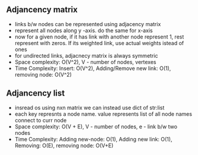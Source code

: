 ## Adjancency matrix
- links b/w nodes can be represented using adjacency matrix
- represent all nodes along y -axis. do the same for x-axis
- now for a given node, if it has link with another node represent 1, rest represent with zeros. If its weighted link, use actual weights istead of ones
- for undirected links, adjacnecy matrix is always symmetric
- Space complexity: O(V^2), V - number of nodes, vertexes
- Time Complexity: Insert: O(V^2), Adding/Remove new link: O(1), removing node: O(V^2)

## Adjancency list
- insread os using nxn matrix we can instead use dict of str:list
- each key represnts a node name. value represents list of all node names connect to curr node
- Space complexity: O(V + E), V - number of nodes, e - link b/w two nodes
- Time Complexity: Adding new-node: O(1), Adding new link: O(1), Removing: O(E), removing node: O(V+E)